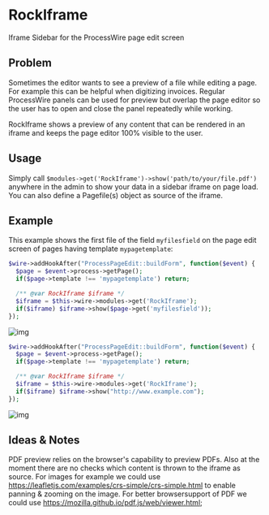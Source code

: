 # RockIframe

Iframe Sidebar for the ProcessWire page edit screen

## Problem

Sometimes the editor wants to see a preview of a file while editing a page. For example this can be helpful when digitizing invoices. Regular ProcessWire panels can be used for preview but overlap the page editor so the user has to open and close the panel repeatedly while working.

RockIframe shows a preview of any content that can be rendered in an iframe and keeps the page editor 100% visible to the user.

## Usage

Simply call `$modules->get('RockIframe')->show('path/to/your/file.pdf')` anywhere in the admin to show your data in a sidebar iframe on page load. You can also define a Pagefile(s) object as source of the iframe.

## Example

This example shows the first file of the field `myfilesfield` on the page edit screen of pages having template `mypagetemplate`:

```php
$wire->addHookAfter("ProcessPageEdit::buildForm", function($event) {
  $page = $event->process->getPage();
  if($page->template !== 'mypagetemplate') return;

  /** @var RockIframe $iframe */
  $iframe = $this->wire->modules->get('RockIframe');
  if($iframe) $iframe->show($page->get('myfilesfield'));
});
```

![img](https://i.imgur.com/9e5KvTY.png)

```php
$wire->addHookAfter("ProcessPageEdit::buildForm", function($event) {
  $page = $event->process->getPage();
  if($page->template !== 'mypagetemplate') return;

  /** @var RockIframe $iframe */
  $iframe = $this->wire->modules->get('RockIframe');
  if($iframe) $iframe->show("http://www.example.com");
});
```

![img](https://i.imgur.com/a8aEQIs.png)

## Ideas & Notes

PDF preview relies on the browser's capability to preview PDFs. Also at the moment there are no checks which content is thrown to the iframe as source. For images for example we could use https://leafletjs.com/examples/crs-simple/crs-simple.html to enable panning & zooming on the image. For better browsersupport of PDF we could use https://mozilla.github.io/pdf.js/web/viewer.html;
